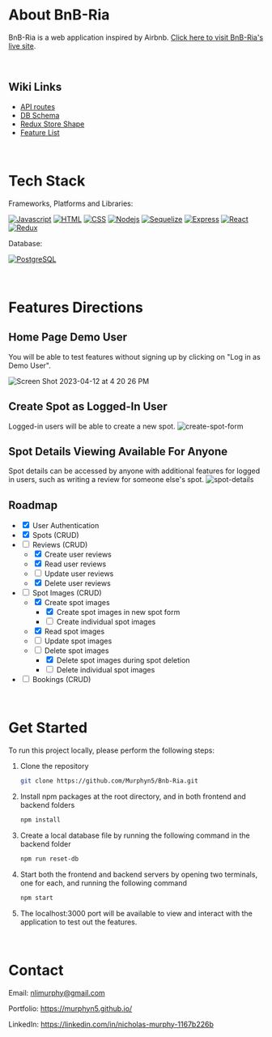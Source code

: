 # About BnB-Ria

BnB-Ria is a web application inspired by Airbnb. [Click here to visit BnB-Ria's live site](https://BnB-Ria.onrender.com/).

<br>

## Wiki Links

- [API routes](https://github.com/Murphyn5/Bnb-RiA/wiki/API-Routes)
- [DB Schema](https://github.com/Murphyn5/Bnb-RiA/wiki/Database-schema-diagram)
- [Redux Store Shape](https://github.com/Murphyn5/Bnb-RiA/wiki/Store-Shape)
- [Feature List](https://github.com/Murphyn5/Bnb-RiA/wiki/MVP-Features-&-Page-Wireframes)

<br>

# Tech Stack

Frameworks, Platforms and Libraries:

[![Javascript][javascript.js]][javascript-url]
[![HTML][html.js]][html-url]
[![CSS][css.js]][css-url]
[![Nodejs][node.js]][node-url]
[![Sequelize][sequelize.js]][sequelize-url]
[![Express][express.js]][express-url]
[![React][react.js]][react-url]
[![Redux][redux.js]][redux-url]

Database:

[![PostgreSQL][postgresql.js]][postgresql-url]

<br>

# Features Directions

## Home Page Demo User

You will be able to test features without signing up by clicking on "Log in as Demo User".

![Screen Shot 2023-04-12 at 4 20 26 PM](https://user-images.githubusercontent.com/63930644/231606869-09299889-89fe-4fc9-b454-3b12aa705cf6.png)

[demo-user-features]: ./assets/demo-user-features.png

## Create Spot as Logged-In User

Logged-in users will be able to create a new spot.
![create-spot-form]

[create-spot-form]: ./assets/create-spot-form.png

## Spot Details Viewing Available For Anyone

Spot details can be accessed by anyone with additional features for logged in users, such as writing a review for someone else's spot.
![spot-details]

[spot-details]: ./assets/spot-details.png

## Roadmap

- <input type="checkbox" checked> User Authentication
- <input type="checkbox" checked> Spots (CRUD)
- <input type="checkbox"> Reviews (CRUD)
  - <input type="checkbox" checked> Create user reviews
  - <input type="checkbox" checked> Read user reviews
  - <input type="checkbox"> Update user reviews
  - <input type="checkbox" checked> Delete user reviews
- <input type="checkbox"> Spot Images (CRUD)
  - <input type="checkbox" checked> Create spot images
    - <input type="checkbox" checked> Create spot images in new spot form
    - <input type="checkbox"> Create individual spot images
  - <input type="checkbox" checked> Read spot images
  - <input type="checkbox"> Update spot images
  - <input type="checkbox"> Delete spot images
    - <input type="checkbox" checked> Delete spot images during spot deletion
    - <input type="checkbox"> Delete individual spot images
- <input type="checkbox"> Bookings (CRUD)

<br>

# Get Started

To run this project locally, please perform the following steps:

1. Clone the repository
   ```sh
   git clone https://github.com/Murphyn5/Bnb-Ria.git
   ```
2. Install npm packages at the root directory, and in both frontend and backend folders
   ```sh
   npm install
   ```
3. Create a local database file by running the following command in the backend folder
   ```sh
   npm run reset-db
   ```
4. Start both the frontend and backend servers by opening two terminals, one for each, and running the following command
   ```sh
   npm start
   ```
5. The localhost:3000 port will be available to view and interact with the application to test out the features.

<br>

# Contact

Email: nlimurphy@gmail.com

Portfolio: https://murphyn5.github.io/

LinkedIn: https://linkedin.com/in/nicholas-murphy-1167b226b

<!-- References and Icons -->

[html.js]: https://img.shields.io/badge/HTML-239120?style=for-the-badge&logo=html5&logoColor=white
[html-url]: https://developer.mozilla.org/en-US/docs/Web/HTML
[css.js]: https://img.shields.io/badge/CSS-239120?&style=for-the-badge&logo=css3&logoColor=white
[css-url]: https://developer.mozilla.org/en-US/docs/Web/CSS
[react.js]: https://img.shields.io/badge/React-20232A?style=for-the-badge&logo=react&logoColor=61DAFB
[react-url]: https://reactjs.org/
[postgresql.js]: https://img.shields.io/badge/PostgreSQL-316192?style=for-the-badge&logo=postgresql&logoColor=white
[postgresql-url]: https://www.postgresql.org/
[sequelize.js]: https://img.shields.io/badge/sequelize-323330?style=for-the-badge&logo=sequelize&logoColor=blue
[sequelize-url]: https://sequelize.org/
[express.js]: https://img.shields.io/badge/Express.js-404D59?style=for-the-badge
[express-url]: https://expressjs.com/
[javascript.js]: https://img.shields.io/badge/JavaScript-323330?style=for-the-badge&logo=javascript&logoColor=F7DF1E
[javascript-url]: https://www.javascript.com/
[redux.js]: https://img.shields.io/badge/Redux-593D88?style=for-the-badge&logo=redux&logoColor=white
[redux-url]: https://redux.js.org/
[node.js]: https://img.shields.io/badge/Node.js-43853D?style=for-the-badge&logo=node.js&logoColor=white
[node-url]: https://nodejs.org/en/
